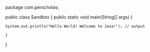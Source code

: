 package com.perscholas;

public class Sandbox
{
	public static void main(String[] args) 
  {
	
    System.out.println("Hello World! Welcome to Java!"); // output

	}

}
